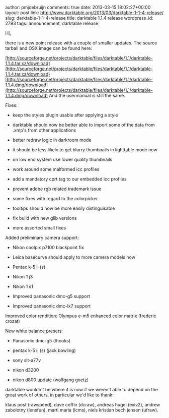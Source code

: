 author: pmjdebruijn
comments: true
date: 2013-03-15 18:02:27+00:00
layout: post
link: http://www.darktable.org/2013/03/darktable-1-1-4-release/
slug: darktable-1-1-4-release
title: darktable 1.1.4 release
wordpress_id: 2793
tags: announcement, darktable release

Hi,

there is a new point release with a couple of smaller updates. The source tarball and OSX image can be found here:

[http://sourceforge.net/projects/darktable/files/darktable/1.1/darktable-1.1.4.tar.xz/download](http://sourceforge.net/projects/darktable/files/darktable/1.1/darktable-1.1.4.tar.xz/download)
[http://sourceforge.net/projects/darktable/files/darktable/1.1/darktable-1.1.4.dmg/download](http://sourceforge.net/projects/darktable/files/darktable/1.1/darktable-1.1.4.dmg/download)
And the usermanual is still the same.

Fixes:



	
  * keep the styles plugin usable after applying a style

	
  * darktable should now be better able to import some of the data from .xmp's from other applications

	
  * better redraw logic in darkroom mode

	
  * it should be less likely to get blurry thumbnails in lighttable mode now

	
  * on low end system use lower quality thumbnails

	
  * work around some malformed icc profiles

	
  * add a mandatory cprt tag to our embedded icc profiles

	
  * prevent adobe rgb related trademark issue

	
  * some fixes with regard to the colorpicker

	
  * tooltips should now be more easily distinguisable

	
  * fix build with new glib versions

	
  * more assorted small fixes



Added preliminary camera support:

	
  * Nikon coolpix p7100 blackpoint fix

	
  * Leica basecurve should apply to more camera models now

	
  * Pentax k-5 ii (s)

	
  * Nikon 1 j3

	
  * Nikon 1 s1

	
  * Improved panasonic dmc-g5 support

	
  * Improved panasonic dmc-lx7 support



Improved color rendition:
Olympus e-m5 enhanced color matrix (frederic crozat)

New white balance presets:

	
  * Panasonic dmc-g5 (thouks)

	
  * pentax k-5 ii (s) (jack bowling)

	
  * sony slt-a77v

	
  * nikon d3200

	
  * nikon d800 update (wolfgang goetz)



darktable wouldn't be where it is now if we weren't able to depend on
the great work of others, in particular we'd like to thank:

klaus post (rawspeed), dave coffin (dcraw), andreas hugel (exiv2),
andrew zabolotny (lensfun), marti maria (lcms), niels kristian bech
jensen (ufraw).
